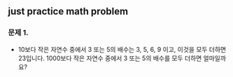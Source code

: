 ## just practice math problem
### 문제 1. 
- 10보다 작은 자연수 중에서 3 또는 5의 배수는 3, 5, 6, 9 이고, 이것을 모두 더하면 23입니다.
1000보다 작은 자연수 중에서 3 또는 5의 배수를 모두 더하면 얼마일까요?